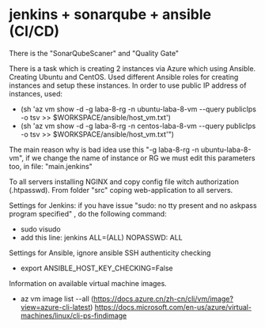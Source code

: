 # jenkins + sonarqube + ansible (CI/CD)

There is the "SonarQubeScaner" and "Quality Gate"

There is a task which is creating 2 instances via Azure which using Ansible. Creating Ubuntu and CentOS. Used different Ansible roles for creating instances and setup these instances.
In order to use public IP address of instances, used:
   - (sh 'az vm show -d -g laba-8-rg -n ubuntu-laba-8-vm --query publicIps -o tsv >> $WORKSPACE/ansible/host_vm.txt')
   - (sh 'az vm show -d -g laba-8-rg -n centos-laba-8-vm --query publicIps -o tsv >> $WORKSPACE/ansible/host_vm.txt'")

The main reason why is bad idea use this "-g laba-8-rg -n ubuntu-laba-8-vm",  if we change the name of instance or RG we must edit this parameters too, in file: "main.jenkins"

To all servers installing NGINX and copy config file witch authorization (.htpasswd). From folder "src" coping web-application to all servers.

Settings for Jenkins: if you have issue "sudo: no tty present and no askpass program specified" , do the following command:
- sudo visudo
- add this line: jenkins ALL=(ALL) NOPASSWD: ALL

Settings for Ansible, ignore ansible SSH authenticity checking
- export ANSIBLE_HOST_KEY_CHECKING=False

Information on available virtual machine images.
- az vm image list --all (https://docs.azure.cn/zh-cn/cli/vm/image?view=azure-cli-latest)
https://docs.microsoft.com/en-us/azure/virtual-machines/linux/cli-ps-findimage